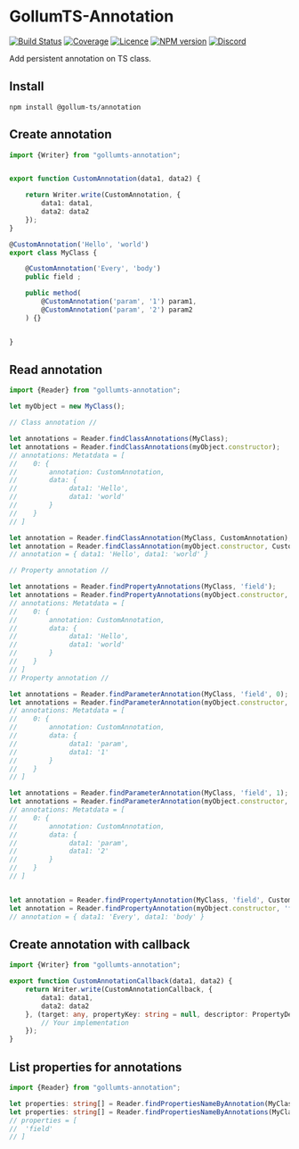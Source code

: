# GollumTS-Annotation

[![Build Status](https://travis-ci.com/GollumJS/gollumts-annotation.svg?branch=master)](https://app.travis-ci.com/github/GollumJS/GollumTS-Annotation)
[![Coverage](https://coveralls.io/repos/github/GollumJS/GollumTS-Annotation/badge.svg?branch=master)](https://coveralls.io/github/GollumJS/GollumTS-Annotation)
[![Licence](https://img.shields.io/npm/l/@gollum-ts/annotation.svg?colorB=4B9081)](https://github.com/GollumJS/GollumTS-Annotation/blob/master/LICENSE)
[![NPM version](https://img.shields.io/npm/v/@gollum-ts/annotation.svg)](https://www.npmjs.com/package/@gollum-ts/annotation)
[![Discord](https://img.shields.io/discord/671741944149573687?color=purple&label=discord)](https://discord.gg/xMBc5SQ)

Add persistent annotation on TS class.


## Install
```
npm install @gollum-ts/annotation
```



## Create annotation

```typescript
import {Writer} from "gollumts-annotation";


export function CustomAnnotation(data1, data2) {

	return Writer.write(CustomAnnotation, {
		data1: data1,
		data2: data2
	});
}

@CustomAnnotation('Hello', 'world')
export class MyClass {

	@CustomAnnotation('Every', 'body')
	public field ;

	public method(
	    @CustomAnnotation('param', '1') param1,
        @CustomAnnotation('param', '2') param2
    ) {}


}

```

## Read annotation


```typescript
import {Reader} from "gollumts-annotation";

let myObject = new MyClass();

// Class annotation //

let annotations = Reader.findClassAnnotations(MyClass);
let annotations = Reader.findClassAnnotations(myObject.constructor);
// annotations: Metatdata = [
//    0: {
//        annotation: CustomAnnotation,
//        data: {
//             data1: 'Hello',
//             data1: 'world'
//        }
//    }
// ]

let annotation = Reader.findClassAnnotation(MyClass, CustomAnnotation);
let annotation = Reader.findClassAnnotation(myObject.constructor, CustomAnnotation);
// annotation = { data1: 'Hello', data1: 'world' }

// Property annotation //

let annotations = Reader.findPropertyAnnotations(MyClass, 'field');
let annotations = Reader.findPropertyAnnotations(myObject.constructor, 'field');
// annotations: Metatdata = [
//    0: {
//        annotation: CustomAnnotation,
//        data: {
//             data1: 'Hello',
//             data1: 'world'
//        }
//    }
// ]
// Property annotation //

let annotations = Reader.findParameterAnnotation(MyClass, 'field', 0);
let annotations = Reader.findParameterAnnotation(myObject.constructor, 'field', 0);
// annotations: Metatdata = [
//    0: {
//        annotation: CustomAnnotation,
//        data: {
//             data1: 'param',
//             data1: '1'
//        }
//    }
// ]

let annotations = Reader.findParameterAnnotation(MyClass, 'field', 1);
let annotations = Reader.findParameterAnnotation(myObject.constructor, 'field', 1);
// annotations: Metatdata = [
//    0: {
//        annotation: CustomAnnotation,
//        data: {
//             data1: 'param',
//             data1: '2'
//        }
//    }
// ]


let annotation = Reader.findPropertyAnnotation(MyClass, 'field', CustomAnnotation);
let annotation = Reader.findPropertyAnnotation(myObject.constructor, 'field', CustomAnnotation);
// annotation = { data1: 'Every', data1: 'body' }

```

## Create annotation with callback

```typescript
import {Writer} from "gollumts-annotation";

export function CustomAnnotationCallback(data1, data2) {
	return Writer.write(CustomAnnotationCallback, {
		data1: data1,
		data2: data2
	}, (target: any, propertyKey: string = null, descriptor: PropertyDescriptor = null) => {
		// Your implementation
	});
}
```


## List properties for annotations

```typescript
import {Reader} from "gollumts-annotation";

let properties: string[] = Reader.findPropertiesNameByAnnotation(MyClass, CustomAnnotation);
let properties: string[] = Reader.findPropertiesNameByAnnotations(MyClass, [ CustomAnnotation, ... ]);
// properties = [
//  'field'
// ]


```

